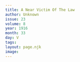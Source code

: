 ```yaml
---
title: A Near Victim Of The Law
author: Unknown
issue: 23
volume: 8
year: 1916
month: 33
day: V
tags:
layout: page.njk
image:
---
```



